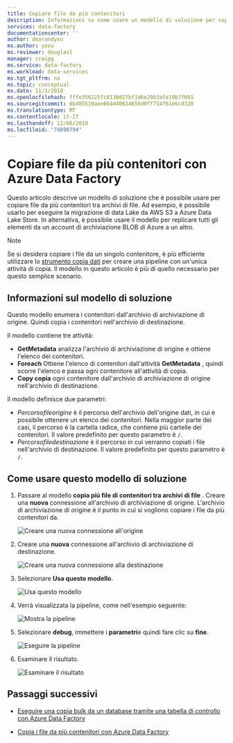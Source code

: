 ```yaml
---
title: Copiare file da più contenitori
description: Informazioni su come usare un modello di soluzione per copiare file da più contenitori usando Azure Data Factory.
services: data-factory
documentationcenter: ''
author: dearandyxu
ms.author: yexu
ms.reviewer: douglasl
manager: craigg
ms.service: data-factory
ms.workload: data-services
ms.tgt_pltfrm: na
ms.topic: conceptual
ms.date: 11/1/2018
ms.openlocfilehash: fffe356225fc813b027bf1d6e29b3afe19b7fb01
ms.sourcegitcommit: 8bd85510aee664d40614655d0ff714f61e6cd328
ms.translationtype: MT
ms.contentlocale: it-IT
ms.lasthandoff: 12/06/2019
ms.locfileid: "74890794"
---
```

# <a name="copy-files-from-multiple-containers-with-azure-data-factory"></a>Copiare file da più contenitori con Azure Data Factory

Questo articolo descrive un modello di soluzione che è possibile usare per copiare file da più contenitori tra archivi di file. Ad esempio, è possibile usarlo per eseguire la migrazione di data Lake da AWS S3 a Azure Data Lake Store. In alternativa, è possibile usare il modello per replicare tutti gli elementi da un account di archiviazione BLOB di Azure a un altro.

> [!NOTE]
> Se si desidera copiare i file da un singolo contenitore, è più efficiente utilizzare lo [strumento copia dati](copy-data-tool.md) per creare una pipeline con un'unica attività di copia. Il modello in questo articolo è più di quello necessario per questo semplice scenario.

## <a name="about-this-solution-template"></a>Informazioni sul modello di soluzione

Questo modello enumera i contenitori dall'archivio di archiviazione di origine. Quindi copia i contenitori nell'archivio di destinazione.

Il modello contiene tre attività:
- **GetMetadata** analizza l'archivio di archiviazione di origine e ottiene l'elenco dei contenitori.
- **Foreach** Ottiene l'elenco di contenitori dall'attività **GetMetadata** , quindi scorre l'elenco e passa ogni contenitore all'attività di copia.
- **Copy copia** ogni contenitore dall'archivio di archiviazione di origine nell'archivio di destinazione.

Il modello definisce due parametri:
- *Percorsofileorigine* è il percorso dell'archivio dell'origine dati, in cui è possibile ottenere un elenco dei contenitori. Nella maggior parte dei casi, il percorso è la cartella radice, che contiene più cartelle dei contenitori. Il valore predefinito per questo parametro è `/`.
- *Percorsofiledestinazione* è il percorso in cui verranno copiati i file nell'archivio di destinazione. Il valore predefinito per questo parametro è `/`.

## <a name="how-to-use-this-solution-template"></a>Come usare questo modello di soluzione

1. Passare al modello **copia più file di contenitori tra archivi di file** . Creare una **nuova** connessione all'archivio di archiviazione di origine. L'archivio di archiviazione di origine è il punto in cui si vogliono copiare i file da più contenitori da.

    ![Creare una nuova connessione all'origine](media/solution-template-copy-files-multiple-containers/copy-files-multiple-containers-image1.png)

2. Creare una **nuova** connessione all'archivio di archiviazione di destinazione.

    ![Creare una nuova connessione alla destinazione](media/solution-template-copy-files-multiple-containers/copy-files-multiple-containers-image2.png)

3. Selezionare **Usa questo modello**.

    ![Usa questo modello](media/solution-template-copy-files-multiple-containers/copy-files-multiple-containers-image3.png)
    
4. Verrà visualizzata la pipeline, come nell'esempio seguente:

    ![Mostra la pipeline](media/solution-template-copy-files-multiple-containers/copy-files-multiple-containers-image4.png)

5. Selezionare **debug**, immettere i **parametri**e quindi fare clic su **fine**.

    ![Eseguire la pipeline](media/solution-template-copy-files-multiple-containers/copy-files-multiple-containers-image5.png)

6. Esaminare il risultato.

    ![Esaminare il risultato](media/solution-template-copy-files-multiple-containers/copy-files-multiple-containers-image6.png)

## <a name="next-steps"></a>Passaggi successivi

- [Eseguire una copia bulk da un database tramite una tabella di controllo con Azure Data Factory](solution-template-bulk-copy-with-control-table.md)

- [Copia i file da più contenitori con Azure Data Factory](solution-template-copy-files-multiple-containers.md)